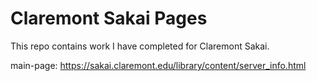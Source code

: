 # Claremont Sakai Pages

This repo contains work I have completed for Claremont Sakai.

main-page: https://sakai.claremont.edu/library/content/server_info.html

